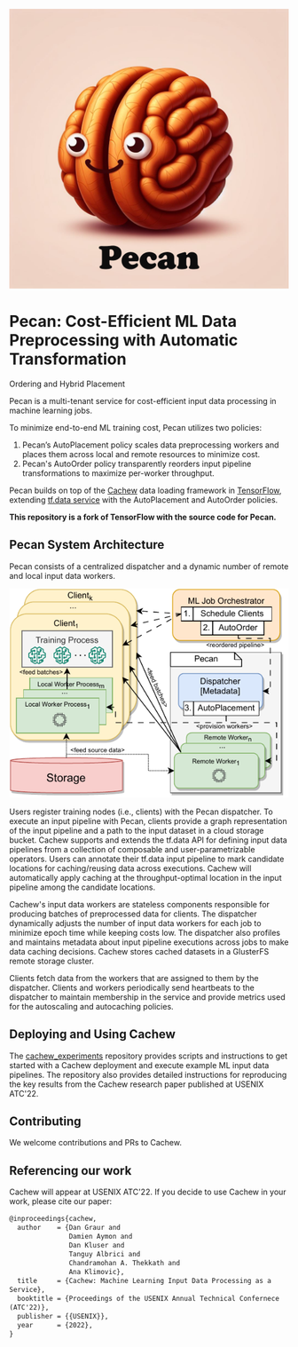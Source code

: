 <p align="center">
  <img src="docs/figures/pecan_logo.png" />
</p>

# Pecan: Cost-Efficient ML Data Preprocessing with Automatic Transformation
Ordering and Hybrid Placement

Pecan is a multi-tenant service for cost-efficient input data processing in machine learning jobs. 

To minimize end-to-end ML training cost, Pecan utilizes two policies: 
1) Pecan’s AutoPlacement policy scales data preprocessing workers and places them across local and remote resources to minimize cost.
2) Pecan's AutoOrder policy transparently reorders input pipeline transformations to maximize per-worker throughput.

Pecan builds on top of the [Cachew](https://www.usenix.org/system/files/atc22-graur.pdf) data loading framework in [TensorFlow](https://github.com/tensorflow/tensorflow), extending [tf.data service](https://www.tensorflow.org/api_docs/python/tf/data/experimental/service) with the AutoPlacement and AutoOrder policies. 

**This repository is a fork of TensorFlow with the source code for Pecan.**


## Pecan System Architecture

Pecan consists of a centralized dispatcher and a dynamic number of remote and local input data workers.

<p align="center">
  <img src="docs/figures/pecan_system_diagram.drawio.png" />
</p>

Users register training nodes (i.e., clients) with the Pecan dispatcher. To execute an input pipeline with Pecan, clients provide a graph representation of the input pipeline and a path to the input dataset in a cloud storage bucket. Cachew supports and extends the tf.data API for defining input data pipelines from a collection of composable and user-parametrizable operators. Users can annotate their tf.data input pipeline to mark candidate locations for caching/reusing data across executions. Cachew will automatically apply caching at the throughput-optimal location in the input pipeline among the candidate locations. 

Cachew's input data workers are stateless components responsible for producing batches of preprocessed data for clients. The dispatcher dynamically adjusts the number of input data workers for each job to minimize epoch time while keeping costs low. The dispatcher also profiles and maintains metadata about input pipeline executions across jobs to make data caching decisions. Cachew stores cached datasets in a GlusterFS remote storage cluster. 

Clients fetch data from the workers that are assigned to them by the dispatcher. Clients and workers periodically send heartbeats to the dispatcher to maintain membership in the service and provide metrics used for the autoscaling and autocaching policies.


## Deploying and Using Cachew

The [cachew_experiments](https://github.com/eth-easl/cachew_experiments) repository provides scripts and instructions to get started with a Cachew deployment and execute example ML input data pipelines. The repository also provides detailed instructions for reproducing the key results from the Cachew research paper published at USENIX ATC'22. 

## Contributing

We welcome contributions and PRs to Cachew.

 
## Referencing our work

Cachew will appear at USENIX ATC'22. If you decide to use Cachew in your work, please cite our paper: 

```
@inproceedings{cachew,
  author    = {Dan Graur and
               Damien Aymon and
               Dan Kluser and
               Tanguy Albrici and
               Chandramohan A. Thekkath and
               Ana Klimovic},
  title     = {Cachew: Machine Learning Input Data Processing as a Service},
  booktitle = {Proceedings of the USENIX Annual Technical Confernece (ATC'22)},
  publisher = {{USENIX}},
  year      = {2022},
}
```

